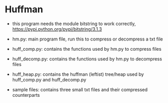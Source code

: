 # Huffman

- this program needs the module bitstring to work correctly, https://pypi.python.org/pypi/bitstring/3.1.3

- hm.py: main program file, run this to compress or decompress a txt file

- huff_comp.py: contains the functions used by hm.py to compress files

- huff_decomp.py: contains the functions used by hm.py to decompress files

- huff_heap.py: contains the huffman (leftist) tree/heap used by huff_comp.py and huff_decomp.py

- sample files: contains three small txt files and their compressed counterparts
